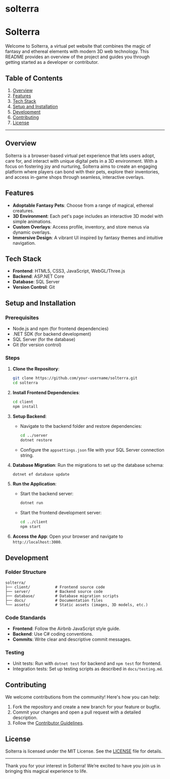 # solterra

# Solterra

Welcome to Solterra, a virtual pet website that combines the magic of fantasy and ethereal elements with modern 3D web technology. This README provides an overview of the project and guides you through getting started as a developer or contributor.

## Table of Contents
1. [Overview](#overview)
2. [Features](#features)
3. [Tech Stack](#tech-stack)
4. [Setup and Installation](#setup-and-installation)
5. [Development](#development)
6. [Contributing](#contributing)
7. [License](#license)

---

## Overview
Solterra is a browser-based virtual pet experience that lets users adopt, care for, and interact with unique digital pets in a 3D environment. With a focus on fostering joy and nurturing, Solterra aims to create an engaging platform where players can bond with their pets, explore their inventories, and access in-game shops through seamless, interactive overlays.

## Features
- **Adoptable Fantasy Pets**: Choose from a range of magical, ethereal creatures.
- **3D Environment**: Each pet's page includes an interactive 3D model with simple animations.
- **Custom Overlays**: Access profile, inventory, and store menus via dynamic overlays.
- **Immersive Design**: A vibrant UI inspired by fantasy themes and intuitive navigation.

## Tech Stack
- **Frontend**: HTML5, CSS3, JavaScript, WebGL/Three.js
- **Backend**: ASP.NET Core
- **Database**: SQL Server
- **Version Control**: Git

## Setup and Installation

### Prerequisites
- Node.js and npm (for frontend dependencies)
- .NET SDK (for backend development)
- SQL Server (for the database)
- Git (for version control)

### Steps
1. **Clone the Repository**:
   ```bash
   git clone https://github.com/your-username/solterra.git
   cd solterra
   ```

2. **Install Frontend Dependencies**:
   ```bash
   cd client
   npm install
   ```

3. **Setup Backend**:
   - Navigate to the backend folder and restore dependencies:
     ```bash
     cd ../server
     dotnet restore
     ```
   - Configure the `appsettings.json` file with your SQL Server connection string.

4. **Database Migration**:
   Run the migrations to set up the database schema:
   ```bash
   dotnet ef database update
   ```

5. **Run the Application**:
   - Start the backend server:
     ```bash
     dotnet run
     ```
   - Start the frontend development server:
     ```bash
     cd ../client
     npm start
     ```

6. **Access the App**:
   Open your browser and navigate to `http://localhost:3000`.

## Development

### Folder Structure
```
solterra/
├── client/           # Frontend source code
├── server/           # Backend source code
├── database/         # Database migration scripts
├── docs/             # Documentation files
└── assets/           # Static assets (images, 3D models, etc.)
```

### Code Standards
- **Frontend**: Follow the Airbnb JavaScript style guide.
- **Backend**: Use C# coding conventions.
- **Commits**: Write clear and descriptive commit messages.

### Testing
- Unit tests: Run with `dotnet test` for backend and `npm test` for frontend.
- Integration tests: Set up testing scripts as described in `docs/testing.md`.

## Contributing
We welcome contributions from the community! Here's how you can help:
1. Fork the repository and create a new branch for your feature or bugfix.
2. Commit your changes and open a pull request with a detailed description.
3. Follow the [Contributor Guidelines](docs/CONTRIBUTING.md).

## License
Solterra is licensed under the MIT License. See the [LICENSE](LICENSE) file for details.

---

Thank you for your interest in Solterra! We’re excited to have you join us in bringing this magical experience to life.


